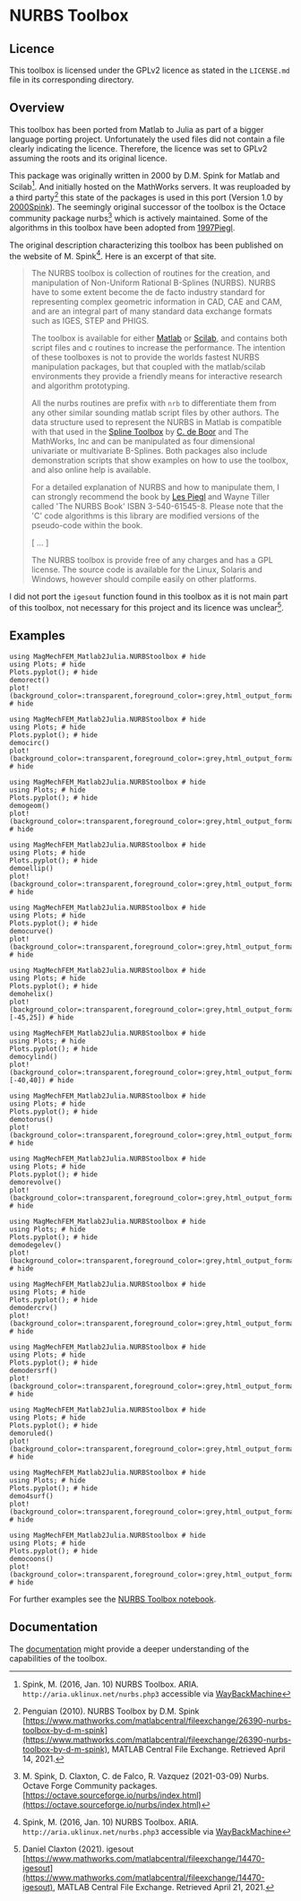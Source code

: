 # NURBS Toolbox

## Licence

This toolbox is licensed under the GPLv2 licence as stated in the `LICENSE.md` file in its corresponding directory.

## Overview

This toolbox has been ported from Matlab to Julia as part of a bigger language porting project.
Unfortunately the used files did not contain a file clearly indicating the licence.
Therefore, the licence was set to GPLv2 assuming the roots and its original licence.

This package was originally written in 2000 by D.M. Spink for Matlab and Scilab[^1]. And initially hosted on the MathWorks servers.
It was reuploaded by a third party[^2] this state of the packages is used in this port (Version 1.0 by [2000Spink](@cite)).
The seemingly original successor of the toolbox is the Octace community package nurbs[^3] which is actively maintained.
Some of the algorithms in this toolbox have been adopted from [1997Piegl](@cite).

The original description characterizing this toolbox has been published on the website of M. Spink[^1]. Here is an excerpt of that site.

> The NURBS toolbox is collection of routines for the creation, and manipulation of Non-Uniform Rational B-Splines (NURBS). NURBS have to some extent become the de facto industry standard for representing complex geometric information in CAD, CAE and CAM, and are an integral part of many standard data exchange formats such as IGES, STEP and PHIGS.
>
> The toolbox is available for either [Matlab](https://www.mathworks.com/) or [Scilab](https://www.scilab.org/), and contains both script files and c routines to increase the performance. The intention of these toolboxes is not to provide the worlds fastest NURBS manipulation packages, but that coupled with the matlab/scilab environments they provide a friendly means for interactive research and algorithm prototyping.
>
> All the nurbs routines are prefix with `nrb` to differentiate them from any other similar sounding matlab script files by other authors. The data structure used to represent the NURBS in Matlab is compatible with that used in the [Spline Toolbox](http://www.mathworks.com/products/splines) by [C. de Boor](http://pages.cs.wisc.edu/~deboor/) and The MathWorks, Inc and can be manipulated as four dimensional univariate or multivariate B-Splines. Both packages also include demonstration scripts that show examples on how to use the toolbox, and also online help is available.
>
> For a detailed explanation of NURBS and how to manipulate them, I can strongly recommend the book by [Les Piegl](https://www.csee.usf.edu/~lespiegl/) and Wayne Tiller called 'The NURBS Book' ISBN 3-540-61545-8. Please note that the 'C' code algorithms is this library are modified versions of the pseudo-code within the book.
>
> [ ... ]
>
> The NURBS toolbox is provide free of any charges and has a GPL license. The source code is available for the Linux, Solaris and Windows, however should compile easily on other platforms.

I did not port the `igesout` function found in this toolbox as it is not main part of this toolbox, not necessary for this project and its licence was unclear[^4].

[^1]: Spink, M. (2016, Jan. 10) NURBS Toolbox. ARIA. `http://aria.uklinux.net/nurbs.php3` accessible via [WayBackMachine](https://web.archive.org/web/20160110131409/aria.uklinux.net/nurbs.php3)
[^2]: Penguian (2010). NURBS Toolbox by D.M. Spink [https://www.mathworks.com/matlabcentral/fileexchange/26390-nurbs-toolbox-by-d-m-spink](https://www.mathworks.com/matlabcentral/fileexchange/26390-nurbs-toolbox-by-d-m-spink), MATLAB Central File Exchange. Retrieved April 14, 2021.
[^3]: M. Spink, D. Claxton, C. de Falco, R. Vazquez (2021-03-09) Nurbs. Octave Forge Community packages. [https://octave.sourceforge.io/nurbs/index.html](https://octave.sourceforge.io/nurbs/index.html)
[^4]:  Daniel Claxton (2021). igesout [https://www.mathworks.com/matlabcentral/fileexchange/14470-igesout](https://www.mathworks.com/matlabcentral/fileexchange/14470-igesout), MATLAB Central File Exchange. Retrieved April 21, 2021.

## Examples

```@example
using MagMechFEM_Matlab2Julia.NURBStoolbox # hide
using Plots; # hide
Plots.pyplot(); # hide
demorect()
plot!(background_color=:transparent,foreground_color=:grey,html_output_format=:svg) # hide
```

```@example
using MagMechFEM_Matlab2Julia.NURBStoolbox # hide
using Plots; # hide
Plots.pyplot(); # hide
democirc()
plot!(background_color=:transparent,foreground_color=:grey,html_output_format=:svg) # hide
```

```@example
using MagMechFEM_Matlab2Julia.NURBStoolbox # hide
using Plots; # hide
Plots.pyplot(); # hide
demogeom()
plot!(background_color=:transparent,foreground_color=:grey,html_output_format=:svg) # hide
```

```@example
using MagMechFEM_Matlab2Julia.NURBStoolbox # hide
using Plots; # hide
Plots.pyplot(); # hide
demoellip()
plot!(background_color=:transparent,foreground_color=:grey,html_output_format=:svg) # hide
```

```@example
using MagMechFEM_Matlab2Julia.NURBStoolbox # hide
using Plots; # hide
Plots.pyplot(); # hide
democurve()
plot!(background_color=:transparent,foreground_color=:grey,html_output_format=:svg) # hide
```

```@example
using MagMechFEM_Matlab2Julia.NURBStoolbox # hide
using Plots; # hide
Plots.pyplot(); # hide
demohelix()
plot!(background_color=:transparent,foreground_color=:grey,html_output_format=:svg,camera=[-45,25]) # hide
```

```@example
using MagMechFEM_Matlab2Julia.NURBStoolbox # hide
using Plots; # hide
Plots.pyplot(); # hide
democylind()
plot!(background_color=:transparent,foreground_color=:grey,html_output_format=:svg,camera=[-40,40]) # hide
```

```@example
using MagMechFEM_Matlab2Julia.NURBStoolbox # hide
using Plots; # hide
Plots.pyplot(); # hide
demotorus()
plot!(background_color=:transparent,foreground_color=:grey,html_output_format=:svg) # hide
```

```@example
using MagMechFEM_Matlab2Julia.NURBStoolbox # hide
using Plots; # hide
Plots.pyplot(); # hide
demorevolve()
plot!(background_color=:transparent,foreground_color=:grey,html_output_format=:svg) # hide
```

```@example
using MagMechFEM_Matlab2Julia.NURBStoolbox # hide
using Plots; # hide
Plots.pyplot(); # hide
demodegelev()
plot!(background_color=:transparent,foreground_color=:grey,html_output_format=:svg) # hide
```

```@example
using MagMechFEM_Matlab2Julia.NURBStoolbox # hide
using Plots; # hide
Plots.pyplot(); # hide
demodercrv()
plot!(background_color=:transparent,foreground_color=:grey,html_output_format=:svg) # hide
```

```@example
using MagMechFEM_Matlab2Julia.NURBStoolbox # hide
using Plots; # hide
Plots.pyplot(); # hide
demodersrf()
plot!(background_color=:transparent,foreground_color=:grey,html_output_format=:svg) # hide
```

```@example
using MagMechFEM_Matlab2Julia.NURBStoolbox # hide
using Plots; # hide
Plots.pyplot(); # hide
demoruled()
plot!(background_color=:transparent,foreground_color=:grey,html_output_format=:svg) # hide
```

```@example
using MagMechFEM_Matlab2Julia.NURBStoolbox # hide
using Plots; # hide
Plots.pyplot(); # hide
demo4surf()
plot!(background_color=:transparent,foreground_color=:grey,html_output_format=:svg) # hide
```

```@example
using MagMechFEM_Matlab2Julia.NURBStoolbox # hide
using Plots; # hide
Plots.pyplot(); # hide
democoons()
plot!(background_color=:transparent,foreground_color=:grey,html_output_format=:svg) # hide
```

For further examples see the [NURBS Toolbox notebook](literate/ex_NURBStoolbox.md).

## Documentation

The [documentation](doc_NURBStoolbox.md) might provide a deeper understanding of the capabilities of the toolbox.
